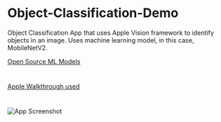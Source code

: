 # Object-Classification-Demo

Object Classification App that uses Apple Vision framework to identify objects in an image. Uses machine learning model, in this case, MobileNetV2.

[Open Source ML Models](https://developer.apple.com/machine-learning/models/)
#
[Apple Walkthrough used](https://developer.apple.com/documentation/vision/classifying_images_with_vision_and_core_ml)
#
![App Screenshot](https://i.imgur.com/Rc4msiQ.png)

